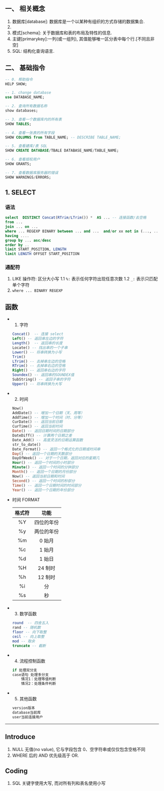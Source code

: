 ## 一、 相关概念

1. 数据库[database]: 数据库是一个以某种有组织的方式存储的数据集合.
2. [DBMS]: 数据库管理系统
3. 模式[schema]: 关于数据库和表的布局及特性的信息.
4. 主键[primarykey]:一列(或一组列), 其值能够唯一区分表中每个行.[不同且非空]
5. SQL: 结构化查询语言.

## 二、 基础指令

```sql
-- 0. 帮助指令
HELP SHOW;

-- 1. change database
use DATABASE_NAME;

-- 2. 查询所有数据名称
show databases;

-- 3. 查看一个数据库内的所有表
SHOW TABLES;

-- 4. 查看一张表的所有字段
SHOW COLUMNS from TABLE_NAME; -- DESCRIBE TABLE_NAME;

-- 5. 查看建库/表 SQL
SHOW CREATE DATABASE/TBALE DATABASE_NAME/TABLE_NAME;

-- 6. 查看授权用户
SHOW GRANTS;

-- 7. 查看数据库服务器的错误
SHOW WARNINGS/ERRORS;
```

## 1. SELECT

### 语法

```sql
select  DISTINCT Concat(RTrim/LTrim()) *  AS ... -- 连接函数/去空格
from ...
join ... on ...
where ... REGEXP BINARY between ... and ...  and/or xx not in (..., ...)  -- 闭区间 <> 不等于
having ....
group by ... asc/desc
order by ..
limit START_POSITION, LENGTH
limit LENGTH OFFSET START_POSITION
```

### 通配符

1. LIKE 操作符: 区分大小写
   1.1 `%:` 表示任何字符出现任意次数
   1.2 `_:` 表示只匹配单个字符
2. `where ... BINARY REGEXP`

## 函数

- 1. 字符

  ```sql
  Concat()  -- 连接 select
  Left() -- 返回串左边的字符
  Length()  -- 返回串的长度
  Locate() -- 找出串的一个子串
  Lower() -- 将串转换为小写
  Trim()
  LTrim() -- 去掉串左边的空格
  RTrim() -- 去掉串右边的空格
  Right() -- 返回串右边的字符
  Soundex() -- 返回串的SOUNDEX值
  SubString() -- 返回子串的字符
  Upper() -- 将串转换为大写
  ```

- 2. 时间

  ```sql
  Now()
  AddDate() -- 增加一个日期（天、周等）
  AddTime() -- 增加一个时间（时、分等）
  CurDate() -- 返回当前日期
  CurTime() -- 返回当前时间
  Date() -- 返回日期时间的日期部分
  DateDiff() -- 计算两个日期之差
  Date_Add() -- 高度灵活的日期运算函数
  str_to_date()
  Date_Format() -- 返回一个格式化的日期或时间串
  Day() -- 返回一个日期的天数部分
  DayOfWeek() -- 对于一个日期，返回对应的星期几
  Hour() -- 返回一个时间的小时部分
  Minute() -- 返回一个时间的分钟部分
  Month() -- 返回一个日期的月份部分
  Now() -- 返回当前日期和时间
  Second() -- 返回一个时间的秒部分
  Time() -- 返回一个日期时间的时间部分
  Year() -- 返回一个日期的年份部分
  ```

- 时间 FORMAT

  | 格式符 |    功能    |
  | :----: | :--------: |
  |   %Y   | 四位的年份 |
  |   %y   | 两位的年份 |
  |   %m   |   0 始月   |
  |   %c   |   1 始月   |
  |   %d   |   1 始日   |
  |   %H   |  24 制时   |
  |   %h   |  12 制时   |
  |   %i   |     分     |
  |   %s   |     秒     |

- 3. 数学函数

  ```sql
  round  -- 四舍五入
  rand -- 随机数
  floor -- 向下取整
  ceil -- 向上取整
  mod -- 取余
  truncate -- 截断
  ```

- 4. 流程控制函数

  ```sql
  if 处理双分支
  case语句 处理多分支
      情况1：处理等值判断
      情况2：处理条件判断
  ```

- 5. 其他函数
  ```sql
  version版本
  database当前库
  user当前连接用户
  ```

---

## Introduce

1. NULL 无值(no value), 它与字段包含 0、空字符串或仅仅包含空格不同
2. WHERE 后的 AND 优先级高于 OR.

## Coding

1.  SQL 关键字使用大写, 而对所有列和表名使用小写

